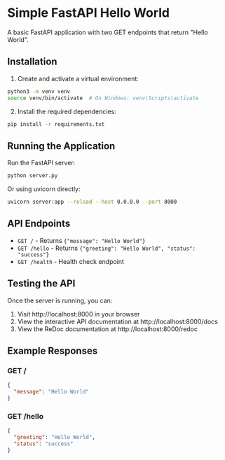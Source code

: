 # Simple FastAPI Hello World

A basic FastAPI application with two GET endpoints that return "Hello World".

## Installation

1. Create and activate a virtual environment:
```bash
python3 -m venv venv
source venv/bin/activate  # On Windows: venv\Scripts\activate
```

2. Install the required dependencies:
```bash
pip install -r requirements.txt
```

## Running the Application

Run the FastAPI server:
```bash
python server.py
```

Or using uvicorn directly:
```bash
uvicorn server:app --reload --host 0.0.0.0 --port 8000
```

## API Endpoints

- `GET /` - Returns `{"message": "Hello World"}`
- `GET /hello` - Returns `{"greeting": "Hello World", "status": "success"}`
- `GET /health` - Health check endpoint

## Testing the API

Once the server is running, you can:

1. Visit http://localhost:8000 in your browser
2. View the interactive API documentation at http://localhost:8000/docs
3. View the ReDoc documentation at http://localhost:8000/redoc

## Example Responses

### GET /
```json
{
  "message": "Hello World"
}
```

### GET /hello
```json
{
  "greeting": "Hello World",
  "status": "success"
}
```
